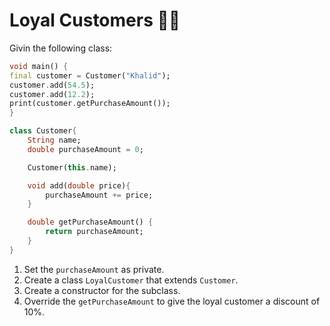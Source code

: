 # Loyal Customers 🤵‍♂️

Givin the following class:

```dart
void main() {
final customer = Customer("Khalid");
customer.add(54.5);
customer.add(12.2);
print(customer.getPurchaseAmount());
}

class Customer{
    String name;
    double purchaseAmount = 0;

    Customer(this.name);

    void add(double price){
        purchaseAmount += price;
    }

    double getPurchaseAmount() {
        return purchaseAmount;
    }
}
```

1. Set the `purchaseAmount` as private.
2. Create a class `LoyalCustomer` that extends `Customer`.
3. Create a constructor for the subclass.
4. Override the `getPurchaseAmount` to give the loyal customer a discount of 10%.
